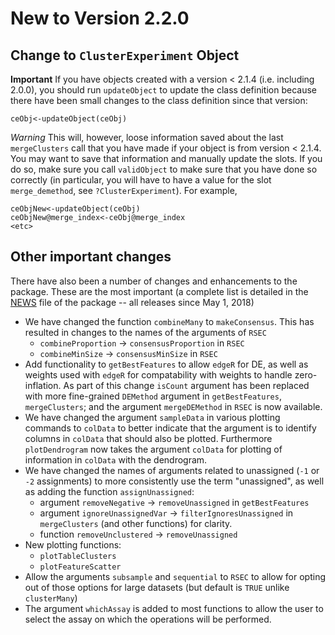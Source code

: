 # New to Version 2.2.0

## Change to `ClusterExperiment` Object

**Important** If you have objects created with a version < 2.1.4 (i.e. including 2.0.0), you should run `updateObject` to update the class definition because there have been small changes to the class definition since that version:

```
ceObj<-updateObject(ceObj)
```

*Warning* This will, however, loose information saved about the last `mergeClusters` call that you have made if your object is from version < 2.1.4. You may want to save that information and manually update the slots. If you do so, make sure you call `validObject` to make sure that you have done so correctly (in particular, you will have to have a value for the slot `merge_demethod`, see `?ClusterExperiment`). For example,

```
ceObjNew<-updateObject(ceObj)
ceObjNew@merge_index<-ceObj@merge_index
<etc>
```

## Other important changes

There have also been a number of changes and enhancements to the package. These are the most important (a complete list is detailed in the [NEWS](https://github.com/epurdom/clusterExperiment/blob/master/NEWS) file of the package -- all releases since May 1, 2018)

* We have changed the function `combineMany` to `makeConsensus`. This has resulted in changes to the names of the arguments of `RSEC`
	- `combineProportion` -> `consensusProportion` in `RSEC`
	- `combineMinSize` -> `consensusMinSize` in `RSEC`
* Add functionality to `getBestFeatures` to allow `edgeR` for DE, as well as weights used with `edgeR` for compatability with weights to handle zero-inflation. As part of this change  `isCount` argument has been replaced with more fine-grained `DEMethod` argument in `getBestFeatures`, `mergeClusters`; and the argument `mergeDEMethod` in `RSEC` is now available.
* We have changed the argument `sampleData` in various plotting commands to `colData` to better indicate that the argument is to identify columns in `colData` that should also be plotted. Furthermore `plotDendrogram` now takes the argument `colData` for plotting of information in `colData` with the dendrogram.
* We have changed the names of arguments related to unassigned (`-1` or `-2` assignments) to more consistently use the term "unassigned", as well as adding the function `assignUnassigned`:
	- argument `removeNegative` -> `removeUnassigned` in `getBestFeatures` 
	- argument `ignoreUnassignedVar` -> `filterIgnoresUnassigned` in `mergeClusters` (and other functions) for clarity.
	- function `removeUnclustered` -> `removeUnassigned`
* New plotting functions:
	- `plotTableClusters`
	- `plotFeatureScatter`
* Allow the arguments `subsample` and `sequential` to `RSEC` to allow for opting out of those options for large datasets (but default is `TRUE` unlike `clusterMany`)
* The argument `whichAssay` is added to most functions to allow the user to select the assay on which the operations will be performed.






